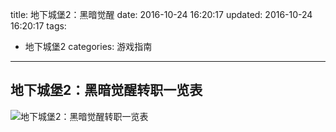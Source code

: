 title: 地下城堡2：黑暗觉醒
date: 2016-10-24 16:20:17
updated: 2016-10-24 16:20:17
tags:
- 地下城堡2
categories: 游戏指南
---

## 地下城堡2：黑暗觉醒转职一览表

![地下城堡2：黑暗觉醒转职一览表](2016-10-24-地下城堡2：黑暗觉醒转职一览表.png)




